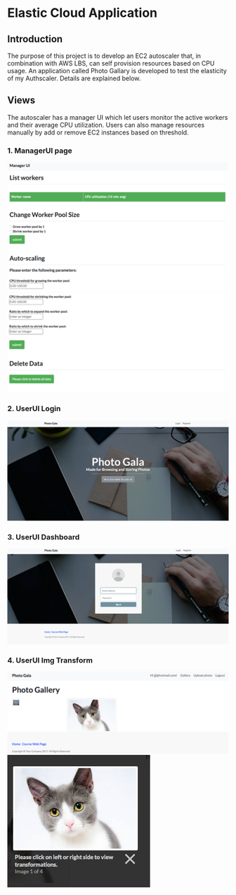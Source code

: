 # Elastic Cloud Application

## Introduction
The purpose of this project is to develop an EC2 autoscaler that, in combination with AWS LBS, can self provision resources based on CPU usage. 
An application called Photo Gallary is developed to test the elasticity of my Authscaler. Details are explained below.

## Views
The autoscaler has a manager UI which let users monitor the active workers and their average CPU utilization. Users can also manage resources manually by add or remove EC2 instances based on threshold. 
### 1. ManagerUI page
![alt text](screenshots/Img1.png "Screenshot of User Interface")
![alt text](screenshots/Img2.png "Screenshot of User Interface")

### 2. UserUI Login
![alt text](screenshots/Img3.png "Screenshot of User Interface")
### 3. UserUI Dashboard
![alt text](screenshots/Img4.png "Screenshot of User Interface")
### 4. UserUI Img Transform
![alt text](screenshots/Img5.png "Screenshot of User Interface")
![alt text](screenshots/Img6.png "Screenshot of User Interface")
